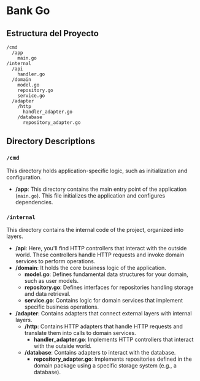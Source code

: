 # Bank Go

## Estructura del Proyecto

```plaintext
/cmd
  /app
    main.go
/internal
  /api
    handler.go
  /domain
    model.go
    repository.go
    service.go
  /adapter
    /http
      handler_adapter.go
    /database
      repository_adapter.go
```

## Directory Descriptions

### `/cmd`

This directory holds application-specific logic, such as initialization and configuration.

- **/app**: This directory contains the main entry point of the application (`main.go`). This file initializes the application and configures dependencies.

### `/internal`

This directory contains the internal code of the project, organized into layers.

- **/api**: Here, you'll find HTTP controllers that interact with the outside world. These controllers handle HTTP requests and invoke domain services to perform operations.
- **/domain**: It holds the core business logic of the application.
  - **model.go**: Defines fundamental data structures for your domain, such as user models.
  - **repository.go**: Defines interfaces for repositories handling storage and data retrieval.
  - **service.go**: Contains logic for domain services that implement specific business operations.
- **/adapter**: Contains adapters that connect external layers with internal layers.
  - **/http**: Contains HTTP adapters that handle HTTP requests and translate them into calls to domain services.
    - **handler_adapter.go**: Implements HTTP controllers that interact with the outside world.
  - **/database**: Contains adapters to interact with the database.
    - **repository_adapter.go**: Implements repositories defined in the domain package using a specific storage system (e.g., a database).
